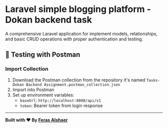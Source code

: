 # Laravel simple blogging platform - Dokan backend task


A comprehensive Laravel application for implement models, relationships, and basic CRUD
operations with proper authentication and testing.


## 🧪 Testing with Postman

### Import Collection

1. Download the Postman collection from the repository it's named ``Tasks-Dokan Backend Assignment.postman_collection.json``
2. Import into Postman
3. Set up environment variables:
   - `baseUrl`: `http://localhost:8000/api/v1`
   - `token`: Bearer token from login response

------

**Built with ❤️ By [Feras Alshaer](https://iferas93.com)**
